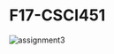 # F17-CSCI451



![assignment3](https://user-images.githubusercontent.com/14002392/37571567-bcb0d786-2ad4-11e8-9fa6-7e2fa1ef90e1.jpg)
